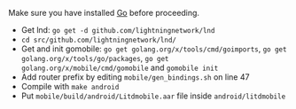 Make sure you have installed [Go](https://golang.org) before proceeding.

* Get lnd: `go get -d github.com/lightningnetwork/lnd`
* `cd src/github.com/lightningnetwork/lnd/`
* Get and init gomobile: `go get golang.org/x/tools/cmd/goimports`, `go get golang.org/x/tools/go/packages`, `go get golang.org/x/mobile/cmd/gomobile` and `gomobile init`
* Add router prefix by editing `mobile/gen_bindings.sh` on line 47
* Compile with `make android`
* Put `mobile/build/android/Litdmobile.aar` file inside `android/litdmobile`
